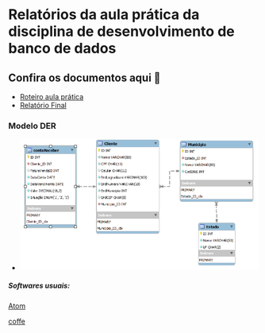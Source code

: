 <h1>Relatórios da aula prática da disciplina de desenvolvimento de banco de dados </h1>


## Confira os documentos aqui :100:

- [Roteiro aula prática](https://github.com/OgliariNatan/database_and_data_development/blob/main/aula%20pr%C3%A1tica.pdf)
- [Relatório Final](https://github.com/OgliariNatan/database_and_data_development/blob/main/main.pdf)


### Modelo DER

- ![Modelo DER](figure/diagram_EER.png)

<h5> Softwares usuais: </h5><p>

<a href="https://atom.io/">Atom</a> <br/>

 <a href="https://buy.stripe.com/test_14k5lPbFNfLx2hGdQQ">coffe</a> <br/>
</p>
